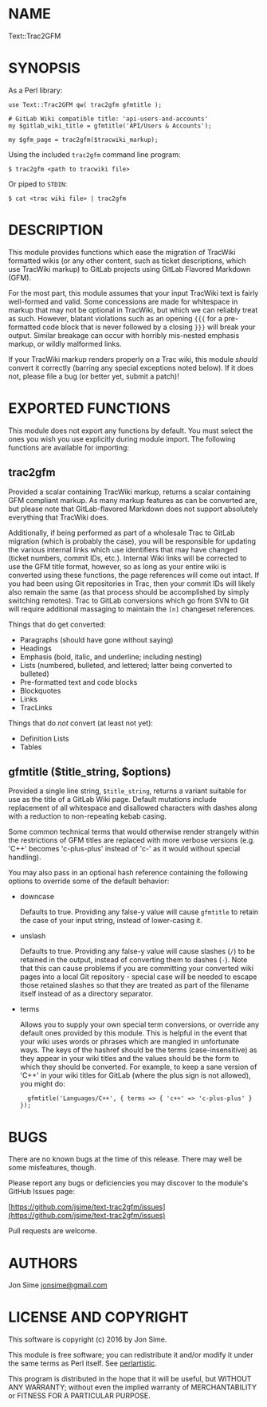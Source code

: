 # NAME

Text::Trac2GFM

# SYNOPSIS

As a Perl library:

    use Text::Trac2GFM qw( trac2gfm gfmtitle );

    # GitLab Wiki compatible title: 'api-users-and-accounts'
    my $gitlab_wiki_title = gfmtitle('API/Users & Accounts');

    my $gfm_page = trac2gfm($tracwiki_markup);

Using the included `trac2gfm` command line program:

    $ trac2gfm <path to tracwiki file>

Or piped to `STDIN`:

    $ cat <trac wiki file> | trac2gfm

# DESCRIPTION

This module provides functions which ease the migration of TracWiki formatted
wikis (or any other content, such as ticket descriptions, which use TracWiki
markup) to GitLab projects using GitLab Flavored Markdown (GFM).

For the most part, this module assumes that your input TracWiki text is fairly
well-formed and valid. Some concessions are made for whitespace in markup that
may not be optional in TracWiki, but which we can reliably treat as such.
However, blatant violations such as an opening `{{{` for a pre-formatted code
block that is never followed by a closing `}}}` will break your output.
Similar breakage can occur with horribly mis-nested emphasis markup, or wildly
malformed links.

If your TracWiki markup renders properly on a Trac wiki, this module _should_
convert it correctly (barring any special exceptions noted below). If it does
not, please file a bug (or better yet, submit a patch)!

# EXPORTED FUNCTIONS

This module does not export any functions by default. You must select the ones
you wish you use explicitly during module import. The following functions are
available for importing:

## trac2gfm

Provided a scalar containing TracWiki markup, returns a scalar containing GFM
compliant markup. As many markup features as can be converted are, but please
note that GitLab-flavored Markdown does not support absolutely everything that
TracWiki does.

Additionally, if being performed as part of a wholesale Trac to GitLab migration
(which is probably the case), you will be responsible for updating the various
internal links which use identifiers that may have changed (ticket numbers,
commit IDs, etc.). Internal Wiki links will be corrected to use the GFM title
format, however, so as long as your entire wiki is converted using these
functions, the page references will come out intact. If you had been using Git
repositories in Trac, then your commit IDs will likely also remain the same
(as that process should be accomplished by simply switching remotes). Trac to
GitLab conversions which go from SVN to Git will require additional massaging
to maintain the `[n]` changeset references.

Things that do get converted:

- Paragraphs (should have gone without saying)
- Headings
- Emphasis (bold, italic, and underline; including nesting)
- Lists (numbered, bulleted, and lettered; latter being converted to bulleted)
- Pre-formatted text and code blocks
- Blockquotes
- Links
- TracLinks

Things that do _not_ convert (at least not yet):

- Definition Lists
- Tables

## gfmtitle ($title\_string, $options)

Provided a single line string, `$title_string`, returns a variant suitable for
use as the title of a GitLab Wiki page. Default mutations include replacement
of all whitespace and disallowed characters with dashes along with a reduction
to non-repeating kebab casing.

Some common technical terms that would otherwise render strangely within the
restrictions of GFM titles are replaced with more verbose versions (e.g. 'C++'
becomes 'c-plus-plus' instead of 'c-' as it would without special handling).

You may also pass in an optional hash reference containing the following
options to override some of the default behavior:

- downcase

    Defaults to true. Providing any false-y value will cause `gfmtitle` to retain
    the case of your input string, instead of lower-casing it.

- unslash

    Defaults to true. Providing any false-y value will cause slashes (`/`) to be
    retained in the output, instead of converting them to dashes (`-`). Note that
    this can cause problems if you are committing your converted wiki pages into a
    local Git repository - special case will be needed to escape those retained
    slashes so that they are treated as part of the filename itself instead of as a
    directory separator.

- terms

    Allows you to supply your own special term conversions, or override any default
    ones provided by this module. This is helpful in the event that your wiki uses
    words or phrases which are mangled in unfortunate ways. The keys of the hashref
    should be the terms (case-insensitive) as they appear in your wiki titles and
    the values should be the form to which they should be converted. For example,
    to keep a sane version of 'C++' in your wiki titles for GitLab (where the plus
    sign is not allowed), you might do:

        gfmtitle('Languages/C++', { terms => { 'c++' => 'c-plus-plus' } });

# BUGS

There are no known bugs at the time of this release. There may well be some
misfeatures, though.

Please report any bugs or deficiencies you may discover to the module's GitHub
Issues page:

[https://github.com/jsime/text-trac2gfm/issues](https://github.com/jsime/text-trac2gfm/issues)

Pull requests are welcome.

# AUTHORS

Jon Sime <jonsime@gmail.com>

# LICENSE AND COPYRIGHT

This software is copyright (c) 2016 by Jon Sime.

This module is free software; you can redistribute it and/or
modify it under the same terms as Perl itself. See [perlartistic](https://metacpan.org/pod/perlartistic).

This program is distributed in the hope that it will be useful,
but WITHOUT ANY WARRANTY; without even the implied warranty of
MERCHANTABILITY or FITNESS FOR A PARTICULAR PURPOSE.
